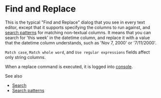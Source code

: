 <!-- TITLE: Find and Replace -->
<!-- SUBTITLE: -->

# Find and Replace

This is the typical "Find and Replace" dialog that you see in every text editor, except that
it supports specifying the columns to run against, and [search patterns](../explore/data-search-patterns.md) 
for matching non-textual columns. It means that you can search for 'this week' in the datetime column, and 
replace it with a value that the datetime column understands, such as 'Nov 7, 2000' or '7/11/2000'.

`Match case`, `Match whole word`, and `Use regular expressions` fields affect only string columns.

When a replace command is executed, it is logged into [console](../overview/navigation.md#console).

See also
* [Search](../explore/data-search.md)
* [Search patterns](../explore/data-search-patterns.md)